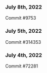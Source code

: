 ### July 8th, 2022

Commit #9753

### July 5th, 2022

Commit #314353


### July 4th, 2022

Commit #72281
